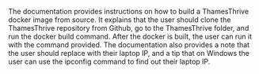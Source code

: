 The documentation provides instructions on how to build a ThamesThrive docker image from source. It explains that the user should clone the ThamesThrive repository from Github, go to the ThamesThrive folder, and run the docker build command. After the docker is built, the user can run it with the command provided. The documentation also provides a note that the user should replace <your-laptop-ip> with their laptop IP, and a tip that on Windows the user can use the ipconfig command to find out their laptop IP.
